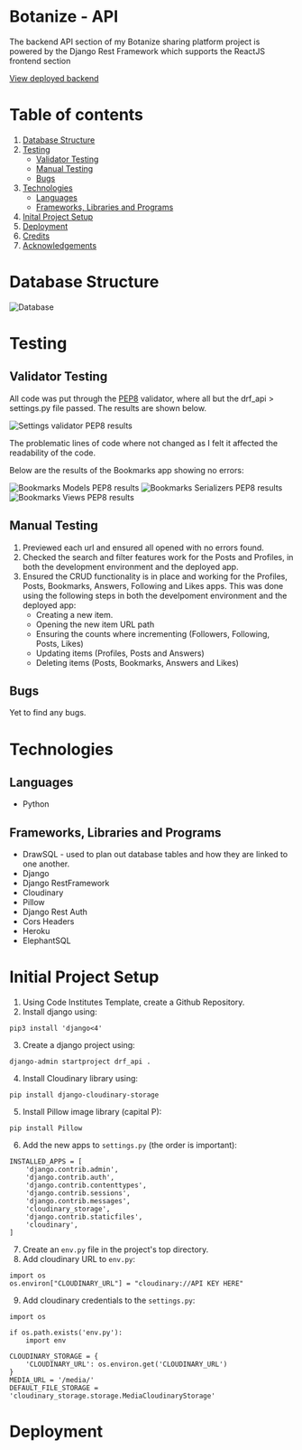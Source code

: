 # Botanize - API

The backend API section of my Botanize sharing platform project is powered by the Django Rest Framework which supports the ReactJS frontend section

[View deployed backend](https://botanize-api.herokuapp.com/)


# Table of contents
1. [Database Structure](#database-structure)
2. [Testing](#testing)
    - [Validator Testing](#validator-testing)
    - [Manual Testing](#manual-testing)
    - [Bugs](#bugs)
3. [Technologies](#technologies)
    - [Languages](#languages)
    - [Frameworks, Libraries and Programs](#-frameworks-Libraries-programs)
4. [Inital Project Setup](#initial-project-setup)
5. [Deployment](#deployment)
6. [Credits](#credits)
7. [Acknowledgements](#acknowledgements)

# Database Structure

![Database](/static/database.png)

# Testing

## Validator Testing

All code was put through the [PEP8](https://pep8ci.herokuapp.com/) validator, where all but the drf_api > settings.py file passed. The results are shown below.

![Settings validator PEP8 results ](/static/pep8_drf_api_settings.png)

The problematic lines of code where not changed as I felt it affected the readability of the code.

Below are the results of the Bookmarks app showing no errors:

![Bookmarks Models PEP8 results](/static/pep_8_bookmarks_models.png)
![Bookmarks Serializers PEP8 results](/static/pep8_bookmarks_serializers.png)
![Bookmarks Views PEP8 results](/static/pep8_bookmarks-views.png)

## Manual Testing

1. Previewed each url and ensured all opened with no errors found.
2. Checked the search and filter features work for the Posts and Profiles, in both the development environment and the deployed app.
3. Ensured the CRUD functionality is in place and working for the Profiles, Posts, Bookmarks, Answers, Following and Likes apps. This was done using the following steps in both the develpoment environment and the deployed app:
    - Creating a new item.
    - Opening the new item URL path
    - Ensuring the counts where incrementing (Followers, Following, Posts, Likes)
    - Updating items (Profiles, Posts and Answers)
    - Deleting items (Posts, Bookmarks, Answers and Likes)

## Bugs

Yet to find any bugs.

# Technologies

## Languages

- Python

## Frameworks, Libraries and Programs

- DrawSQL - used to plan out database tables and how they are linked to one another.
- Django
- Django RestFramework
- Cloudinary
- Pillow
- Django Rest Auth
- Cors Headers
- Heroku
- ElephantSQL

# Initial Project Setup

1. Using Code Institutes Template, create a Github Repository.
2. Install django using:
```
pip3 install 'django<4'
```
3. Create a django project using:
```
django-admin startproject drf_api .
```
4. Install Cloudinary library using:
```
pip install django-cloudinary-storage
```
5. Install Pillow image library (capital P):
```
pip install Pillow
```
6. Add the new apps to ```settings.py``` (the order is important):
```
INSTALLED_APPS = [
    'django.contrib.admin',
    'django.contrib.auth',
    'django.contrib.contenttypes',
    'django.contrib.sessions',
    'django.contrib.messages',
    'cloudinary_storage',
    'django.contrib.staticfiles',
    'cloudinary',
]
```
7. Create an ```env.py``` file in the project's top directory.
8. Add cloudinary URL to ```env.py```:
```
import os
os.environ["CLOUDINARY_URL"] = "cloudinary://API KEY HERE"
```
9. Add cloudinary credentials to the ```settings.py```:
```
import os

if os.path.exists('env.py'):
    import env

CLOUDINARY_STORAGE = {
    'CLOUDINARY_URL': os.environ.get('CLOUDINARY_URL')
}
MEDIA_URL = '/media/'
DEFAULT_FILE_STORAGE = 'cloudinary_storage.storage.MediaCloudinaryStorage'
```

# Deployment